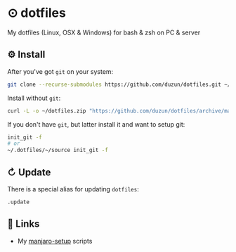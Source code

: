 # ⊙ dotfiles

My dotfiles (Linux, OSX &amp; Windows) for bash &amp; zsh on PC &amp; server

## ⚙ Install

After you've got `git` on your system:

```sh
git clone --recurse-submodules https://github.com/duzun/dotfiles.git ~/.dotfiles && ~/.dotfiles/~/source init
```

Install without `git`:

```sh
curl -L -o ~/dotfiles.zip "https://github.com/duzun/dotfiles/archive/master.zip" && unzip ~/dotfiles.zip -d ~ && mv ~/dotfiles-master ~/.dotfiles && ~/.dotfiles/~/source init
```

If you don't have `git`, but latter install it and want to setup git:

```sh
init_git -f
# or
~/.dotfiles/~/source init_git -f
```

## ↻ Update

There is a special alias for updating `dotfiles`:

```sh
.update
```

## 🔗 Links

- My [manjaro-setup](https://github.com/duzun/manjaro-setup) scripts

